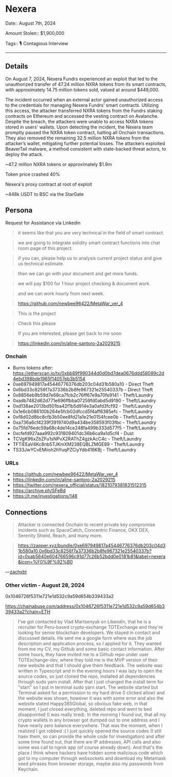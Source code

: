 # Nexera

Date:: August 7th, 2024

Amount Stolen:: $1,900,000

Tags:: 🎙️ Contagious Interview

---


## Details

On August 7, 2024, Nexera Fundrs experienced an exploit that led to the unauthorized transfer of 47.24 million NXRA tokens from its smart contracts, with approximately 14.75 million tokens sold, valued at around $449,000.

The incident occurred when an external actor gained unauthorized access to the credentials for managing Nexera Fundrs’ smart contracts. Utilizing this access, the attacker transferred NXRA tokens from the Fundrs staking contracts on Ethereum and accessed the vesting contract on Avalanche. Despite the breach, the attackers were unable to access NXRA tokens stored in users' wallets. Upon detecting the incident, the Nexera team promptly paused the NXRA token contract, halting all Onchain transactions. They also removed the remaining 32.5 million NXRA tokens from the attacker’s wallet, mitigating further potential losses. The attackers exploited BeaverTail malware, a method consistent with state-backed threat actors, to deploy the attack.

~47.2 million NXRA tokens or approximately $1.9m

Token price crashed 40%

Nexera's proxy contract at root of exploit

~448k USDT to BSC via the StarGate


## Persona

Request for Assistance via Linkedin

> it seems like that you are very technical in the field of smart contract.

> we are going to integrate solidity smart contract functions into chat room page of this project.

> if you can, please help us to analysis current project status and give us technical estimate.

> then we can go with your document and get more funds.

> we will pay $100 for 1 hour project checking & document work

> and we can work hourly from next week.

> https://github.com/newbee96422/MetaWar_ver_4

> This is the project

> Check this please

> If you are interested, please get back to me soon

> https://linkedin.com/in/aline-santoro-2a2029215



### Onchain

- Burns tokens after: https://etherscan.io/tx/0xbb89f990344d0d0bd7dea0676ddd58089c2d4ebd398bde1965f14057eb3b5154
- 0xe697949817a45446776376db203c04d31b580a10 - Direct Theft
- 0x6bd33c8256f7a37336b2b8fe967321e25540337b - Direct Theft
- 0x8856eb9b59d7e68ca7fcb2c76ff67e9a70fe9141 - Theft/Laundry
- 0xadb7482d62d771e696ffbba07259fd0abd5d9190 - Theft/Laundry
- 0xd138ae2013bd501ba42f1b5d914e3a0afd3fcf92 - Theft/Laundry
- 0x1e6cb086100b264e5fcb02dfccd5f4aff6385efc - Theft/Laundry
- 0xf8d02d8bc8cfb3b50ee8fd21a1e21e0154fcee0b - Theft/Laundry
- 0xa736a6cf4239f3919740d9a434be358593f03fbc - Theft/Laundry
- 0x75fd76edc59a68c4de14ce248fa499b333d577f5 - Theft/Laundry
- 0xcfefd927aaa992c931809401dc36b6ca9a1d5cf4 - Dust
- TCVgK96xZbZFu1sNPvX2RAThZ4gzkAcC4c - Theft/Laundry
- TFTiEEaV4Kc8nb5TJKmXM238EQBLZMGE89 - Theft/Laundry
- TS33JwYCvEMiioh2hYuqPZCiyYdb416KBj - Theft/Laundry


### URLs

- https://github.com/newbee96422/MetaWar_ver_4
- https://linkedin.com/in/aline-santoro-2a2029215
- https://twitter.com/nexera_official/status/1821079381831512315
- https://archive.ph/SFeBd
- https://t.me/investigations/148



## Connections

> Attacker is connected Onchain to recent private key compromise incidents such as SpaceCatch, Concentric Finance, OKX DEX, Serenity Shield, Reach, and many more.

> https://zapper.xyz/bundle/0xe697949817a45446776376db203c04d31b580a10,0x6bd33c8256f7a37336b2b8fe967321e25540337b?id=0xab5640e604766596c91d77c26b52bdd0e0181b81&label=nexera&icon=%F0%9F%92%B0

—[zachxbt](https://t.me/investigations/148)



### Other victim - August 28, 2024

0x1046726f5311e721e1d532c9a59d654b339433a2

https://chainabuse.com/address/0x1046726f5311e721e1d532c9a59d654b339433a2?chain=ETH

> I've got contacted by Vlad Martsenyuk on Likendin, that he is a recruiter for Peru-based crypto-exchange TOTExchange and they're looking for senior blockchain developers. We stayed in contact and discussed details. He sent me a google form where was the job description and application process, so I applied for it. They wanted from me my CV, my Github and some basic contact information. After some hours, they have invited me to a Github repo under user TOTExchange-dev, where they told me is the MVP version of their new website and that I should give them feedback. The website was written in Typescript and in the evening hours I was lazy to open the source codes, so just cloned the repo, installed all dependencies through sudo yarn install. After that I just changed the install term for "start" so I put in terminal sudo yarn start. The website started but Terminal asked for a permission to my hard drive (I clicked allow) and the website was shown, however it was with some error and also the website stated Happy365Global, so obvious fake web, in that moment, I just closed everything, deleted repo and went to bed disappointed (I was really tired). In the morning I found out, that all my crypto wallets in any browser got dumped out to one address and I have nearly zero balance everywhere. That was the moment, when I realized I got robbed :( I just quickly opened the source codes (I still haev them, so can provide the whole code for investigation) and after some time found out, that there are IP addresses, API calls and also some wss call to ngrok app (of course already down). And that's the place I think where hackers have hidden some malicious code which got to my computer through websockets and download my Metamask seed phrases from browser storage, maybe also my passwords from Keychain.